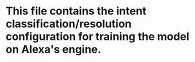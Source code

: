 # This file contains the intent classification/resolution configuration for training the model on Alexa's engine. 
